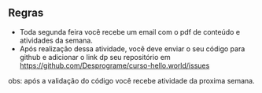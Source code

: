 ## Regras

- Toda segunda feira você recebe um email  com o pdf de conteúdo e atividades da semana.
- Após realização dessa atividade, você deve enviar o seu código para github e adicionar o link dp seu 
repositório em https://github.com/Desprograme/curso-hello.world/issues

obs: após a validação do código você recebe atividade da proxima semana. 
